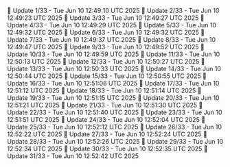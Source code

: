 📌 Update 1/33 - Tue Jun 10 12:49:10 UTC 2025
📌 Update 2/33 - Tue Jun 10 12:49:23 UTC 2025
📌 Update 3/33 - Tue Jun 10 12:49:27 UTC 2025
📌 Update 4/33 - Tue Jun 10 12:49:29 UTC 2025
📌 Update 5/33 - Tue Jun 10 12:49:32 UTC 2025
📌 Update 6/33 - Tue Jun 10 12:49:32 UTC 2025
📌 Update 7/33 - Tue Jun 10 12:49:37 UTC 2025
📌 Update 8/33 - Tue Jun 10 12:49:47 UTC 2025
📌 Update 9/33 - Tue Jun 10 12:49:52 UTC 2025
📌 Update 10/33 - Tue Jun 10 12:49:59 UTC 2025
📌 Update 11/33 - Tue Jun 10 12:50:13 UTC 2025
📌 Update 12/33 - Tue Jun 10 12:50:27 UTC 2025
📌 Update 13/33 - Tue Jun 10 12:50:33 UTC 2025
📌 Update 14/33 - Tue Jun 10 12:50:44 UTC 2025
📌 Update 15/33 - Tue Jun 10 12:50:55 UTC 2025
📌 Update 16/33 - Tue Jun 10 12:51:06 UTC 2025
📌 Update 17/33 - Tue Jun 10 12:51:12 UTC 2025
📌 Update 18/33 - Tue Jun 10 12:51:14 UTC 2025
📌 Update 19/33 - Tue Jun 10 12:51:15 UTC 2025
📌 Update 20/33 - Tue Jun 10 12:51:21 UTC 2025
📌 Update 21/33 - Tue Jun 10 12:51:30 UTC 2025
📌 Update 22/33 - Tue Jun 10 12:51:40 UTC 2025
📌 Update 23/33 - Tue Jun 10 12:51:51 UTC 2025
📌 Update 24/33 - Tue Jun 10 12:52:04 UTC 2025
📌 Update 25/33 - Tue Jun 10 12:52:12 UTC 2025
📌 Update 26/33 - Tue Jun 10 12:52:22 UTC 2025
📌 Update 27/33 - Tue Jun 10 12:52:24 UTC 2025
📌 Update 28/33 - Tue Jun 10 12:52:26 UTC 2025
📌 Update 29/33 - Tue Jun 10 12:52:34 UTC 2025
📌 Update 30/33 - Tue Jun 10 12:52:35 UTC 2025
📌 Update 31/33 - Tue Jun 10 12:52:42 UTC 2025
